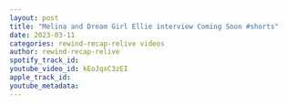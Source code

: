 ```yaml
---
layout: post
title: "Melina and Dream Girl Ellie interview Coming Soon #shorts"
date: 2023-03-11
categories: rewind-recap-relive videos
author: rewind-recap-relive
spotify_track_id: 
youtube_video_id: kEoJqxC3zEI
apple_track_id: 
youtube_metadata: 
---
```

